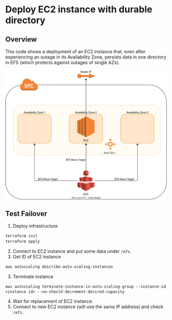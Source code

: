 # Deploy EC2 instance with durable directory

## Overview

This code shows a deployment of an EC2 instance that, even
after experiencing an outage in its Availability Zone,
persists data in one directory in EFS (which protects against
outages of single AZs).

![Architecture](images/architecture.svg)

## Test Failover

1. Deploy infrastructure
```bash
terraform init
terraform apply
```
2. Connect to EC2 instance and put some data under `/efs`.
2. Get ID of EC2 instance
```bash
aws autoscaling describe-auto-scaling-instances
```
3. Terminate instance
```
aws autoscaling terminate-instance-in-auto-scaling-group --instance-id <instance id> --no-should-decrement-desired-capacity
```
4. Wait for replacement of EC2 instance.
5. Connect to new EC2 instance (will use the same IP address) and check `/efs`.
